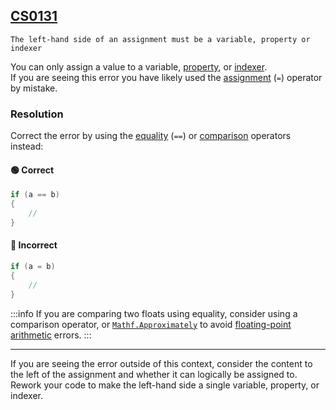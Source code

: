 ## [CS0131](https://docs.microsoft.com/en-us/dotnet/csharp/misc/cs0131)

```
The left-hand side of an assignment must be a variable, property or indexer
```


You can only assign a value to a variable, [property](https://docs.microsoft.com/en-us/dotnet/csharp/properties), or [indexer](https://docs.microsoft.com/en-us/dotnet/csharp/indexers).  
If you are seeing this error you have likely used the [assignment](https://docs.microsoft.com/en-us/dotnet/csharp/language-reference/operators/assignment-operator) (`=`) operator by mistake.

### Resolution
Correct the error by using the [equality](https://docs.microsoft.com/en-us/dotnet/csharp/language-reference/operators/equality-operators) (`==`) or [comparison](https://docs.microsoft.com/en-us/dotnet/csharp/language-reference/operators/comparison-operators) operators instead:

#### 🟢 Correct

```csharp
if (a == b)
{
    // 
}
```

#### 🔴 Incorrect
```csharp
if (a = b)
{
    // 
}
```

:::info
If you are comparing two floats using equality, consider using a comparison operator, or [`Mathf.Approximately`](https://docs.unity3d.com/ScriptReference/Mathf.Approximately.html) to avoid [floating-point arithmetic](https://ciechanow.ski/exposing-floating-point/) errors.
:::  

---

If you are seeing the error outside of this context, consider the content to the left of the assignment and whether it can logically be assigned to. Rework your code to make the left-hand side a single variable, property, or indexer.